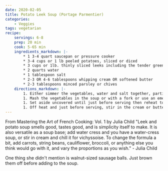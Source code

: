 ```yaml
---
date: 2020-02-05
title: Potato Leek Soup (Portage Parmentier)
categories:
    - Veggies
tags: vegetarian
recipe:
    servings: 6-8 
    prep: 20 min
    cook: 5-65 min
    ingredients_markdown: |-
        * 1 3-4 quart saucepan or pressure cooker
        * 3-4 cups or 1 lb peeled potatoes, sliced or diced
        * 3 cups or 1lb. thinly sliced leeks including the tender green; or yellow onions
        * 2 quarts water
        * 1 tablespoon salt
        * 2-3 OR 4-6 tablespoons whipping cream OR softened butter
        * 2-3 tablespoons minced parsley or chives
    directions_markdown: |-
        1. Either simmer the vegetables, water and salt together, partially covered, for about 40-50 minutes until the vegetables are tender; or cook under 15 pound pressure for 5 minutes, release pressure, and simmer uncovered for 15 minutes.
        1. Mash the vegetables in the soup or with a fork or use an emersion blender. Correct seasoning.
        1. Set aside uncovered until just before serving then reheat to a simmer if not serving immediately.
        1. Off heat and just before serving, stir in the cream or butter by the spoonfuls. Pour into the tureen or soup cup and decorate with the herbs.
---
```

From Mastering the Art of French Cooking: Vol. 1 by Julia Child
"Leek and potato soup smells good, tastes good, and is simplicity itself to make. It is also versatile as a soup base; 
add water cress and you have a water-cress soup, or stir in cream and chill it for vichyssoise. To change the formula 
a bit, add carrots, string beans, cauliflower, broccoli, or anything else you think would go with it, and vary the 
proportions as you wish." - Julia Child

One thing she didn't mention is walnut-sized sausage balls. Just brown them off before adding to the soup.